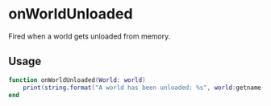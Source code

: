 # onWorldUnloaded

Fired when a world gets unloaded from memory.

## Usage

```lua
function onWorldUnloaded(World: world)
    print(string.format("A world has been unloaded: %s", world:getname()))
end
```
